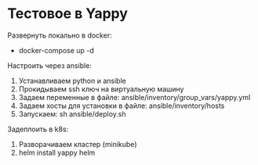 # Тестовое в Yappy

Развернуть локально в docker:
* docker-compose up -d

Настроить через ansible:
1. Устанавливаем python и ansible
2. Прокидываем ssh ключ на виртуальную машину
3. Задаем переменные в файле: ansible/inventory/group_vars/yappy.yml
4. Задаем хосты для установки в файле: ansible/inventory/hosts
5. Запускаем: sh ansible/deploy.sh


Задеплоить в k8s:

1. Разворачиваем кластер (minikube)
3. helm install yappy helm

